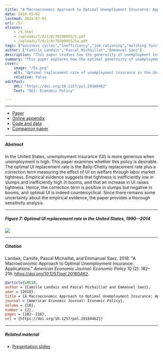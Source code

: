 ```yaml
---
title: "A Macroeconomic Approach to Optimal Unemployment Insurance: Applications" 
date: 2018-05-02
lastmod: 2024-07-01
url: /5/
aliases:
    - /5.html
    - /uploads/7/0/2/0/70200055/5.pdf
    - /uploads/7/0/2/0/70200055/5a.pdf  
tags: ["business cycles","inefficiency","job rationing","matching function","state dependence","stabilization policy","sufficient statistics","unemployment","unemployment insurance","wage rigidity","welfare analysis","labor-market tightness"]
author: ["Camille Landais","Pascal Michaillat","Emmanuel Saez"]
description: "This paper studies how the generosity of unemployment insurance should vary over the business cycle in the United States. Published in AEJ Policy, 2018." 
summary: "This paper explores how the optimal generosity of unemployment insurance varies over the business cycle in the United States. It finds that the optimal replacement rate is countercyclical, just like the actual replacement rate." 
cover:
    image: "/5s.png"
    alt: "Optimal replacement rate of unemployment insurance in the United States, 1990–2014"
    relative: false
editPost:
    URL: "https://doi.org/10.1257/pol.20160462"
    Text: "AEJ: Economic Policy"

---
```


---

+ [Paper](/5.pdf)
+ [Online appendix](/5a.pdf)
+ [Code and data](https://github.com/pmichaillat/unemployment-insurance)
+ [Companion paper](/4/)

---

##### Abstract

In the United States, unemployment insurance (UI) is more generous when unemployment is high. This paper examines whether this policy is desirable. The optimal UI replacement rate is the Baily-Chetty replacement rate plus a correction term measuring the effect of UI on welfare through labor market tightness. Empirical evidence suggests that tightness is inefficiently low in slumps and inefficiently high in booms, and that an increase in UI raises tightness. Hence, the correction term is positive in slumps but negative in booms, and optimal UI is indeed countercyclical. Since there remains some uncertainty about the empirical evidence, the paper provides a thorough sensitivity analysis.

---

##### Figure 7:  Optimal UI replacement rate in the United States, 1990--2014

![](/5.png)

---

##### Citation

Landais, Camille, Pascal Michaillat, and Emmanuel Saez. 2018. "A Macroeconomic Approach to Optimal Unemployment Insurance: Applications." *American Economic Journal: Economic Policy* 10 (2): 182–216. https://doi.org/10.1257/pol.20160462.

```BibTeX
@article{LMS18,
author = {Camille Landais and Pascal Michaillat and Emmanuel Saez},
year = {2018},
title = {A Macroeconomic Approach to Optimal Unemployment Insurance: Applications},
journal = {American Economic Journal: Economic Policy},
volume = {10},
number = {2},
pages = {182--216},
url = {https://doi.org/10.1257/pol.20160462}}
```    

---

##### Related material

+ [Presentation slides](/4p.pdf)